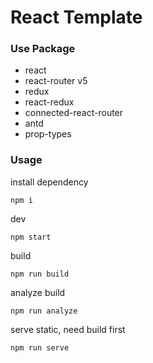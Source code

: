# React Template

### Use Package

- react
- react-router v5
- redux
- react-redux
- connected-react-router
- antd
- prop-types


### Usage

install dependency
```shell
npm i
```

dev
```shell
npm start
```

build
```shell
npm run build
```

analyze build
```shell
npm run analyze
```

serve static, need build first
```shell
npm run serve
```